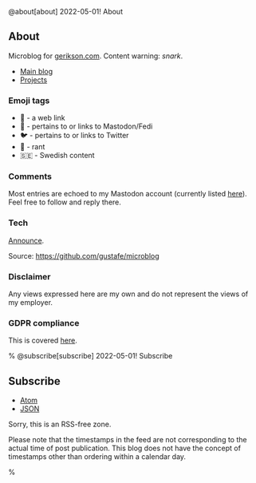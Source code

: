 @about[about] 2022-05-01! About

## About

Microblog for [gerikson.com](https://gerikson.com/). Content warning: *snark*.

- [Main blog](https://gerikson.com/blog/)
- [Projects](https://gerikson.com/index.html#projects)

### Emoji tags

- 🔗 - a web link
- 🐘 - pertains to or links to Mastodon/Fedi
- 🐦 - pertains to or links to Twitter
- 🤬 - rant
- 🇸🇪 - Swedish content

### Comments

Most entries are echoed to my Mastodon account (currently listed [here](https://gerikson.com/)). Feel free to follow and reply there. 

### Tech

[Announce](/m/2022/04/index.html#2022-04-28_thursday_01).

Source: <https://github.com/gustafe/microblog>

### Disclaimer

Any views expressed here are my own and do not represent the views of my employer.

### GDPR compliance

This is covered [here](https://gerikson.com/gdpr_privacy_notice.html). 

%
@subscribe[subscribe] 2022-05-01! Subscribe
## Subscribe

- [Atom](/m/feed.atom)
- [JSON](/m/feed.json)

Sorry, this is an RSS-free zone. 

Please note that the timestamps in the feed are not corresponding to the actual time of post publication. This blog does not have the concept of timestamps other than ordering within a calendar day. 

%
